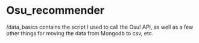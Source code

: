 # Osu_recommender

/data_basics contains the script I used to call the Osu! API, as well as a few other things for moving the data from Mongodb to csv, etc.  

